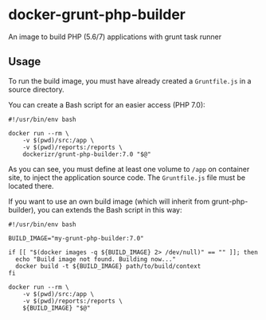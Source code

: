 # docker-grunt-php-builder
An image to build PHP (5.6/7) applications with grunt task runner

## Usage
To run the build image, you must have already created a `Gruntfile.js` in a source directory.

You can create a Bash script for an easier access (PHP 7.0):

    #!/usr/bin/env bash
    
    docker run --rm \
        -v $(pwd)/src:/app \
        -v $(pwd)/reports:/reports \
        dockerizr/grunt-php-builder:7.0 "$@"

As you can see, you must define at least one volume to `/app` on container site, 
to inject the application source code. The `Gruntfile.js` file must be located there.

If you want to use an own build image (which will inherit from grunt-php-builder), you can 
extends the Bash script in this way:

    #!/usr/bin/env bash
    
    BUILD_IMAGE="my-grunt-php-builder:7.0"
    
    if [[ "$(docker images -q ${BUILD_IMAGE} 2> /dev/null)" == "" ]]; then
      echo "Build image not found. Building now..."
      docker build -t ${BUILD_IMAGE} path/to/build/context
    fi
    
    docker run --rm \
        -v $(pwd)/src:/app \
        -v $(pwd)/reports:/reports \
        ${BUILD_IMAGE} "$@"

